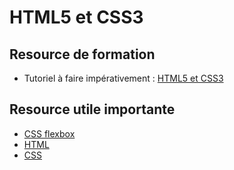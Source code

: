 # HTML5 et CSS3

## Resource de formation

- Tutoriel à faire impérativement : [HTML5 et CSS3](https://openclassrooms.com/fr/courses/1603881-apprenez-a-creer-votre-site-web-avec-html5-et-css3)

## Resource utile importante

- [CSS flexbox](https://css-tricks.com/snippets/css/a-guide-to-flexbox/)
- [HTML](https://www.w3schools.com/html/default.asp)
- [CSS](https://www.w3schools.com/css/default.asp)
